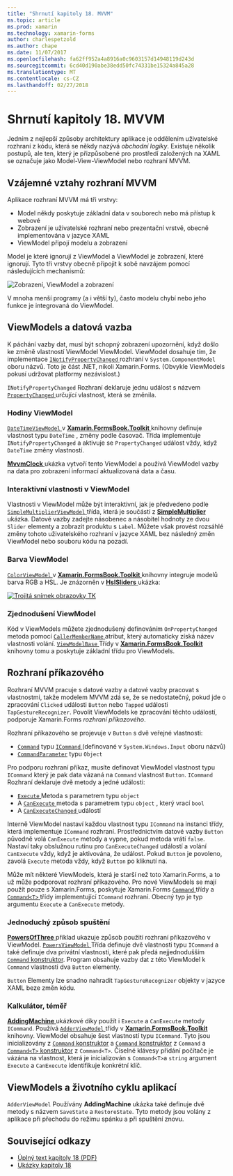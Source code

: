 ```yaml
---
title: "Shrnutí kapitoly 18. MVVM"
ms.topic: article
ms.prod: xamarin
ms.technology: xamarin-forms
author: charlespetzold
ms.author: chape
ms.date: 11/07/2017
ms.openlocfilehash: fa62ff952a4a8916a0c9603157d14948119d243d
ms.sourcegitcommit: 6cd40d190abe38edd50fc74331be15324a845a28
ms.translationtype: MT
ms.contentlocale: cs-CZ
ms.lasthandoff: 02/27/2018
---
```

# <a name="summary-of-chapter-18-mvvm"></a>Shrnutí kapitoly 18. MVVM

Jedním z nejlepší způsoby architektury aplikace je oddělením uživatelské rozhraní z kódu, která se někdy nazývá *obchodní logiky*. Existuje několik postupů, ale ten, který je přizpůsobené pro prostředí založených na XAML se označuje jako Model-View-ViewModel nebo rozhraní MVVM.

## <a name="mvvm-interrelationships"></a>Vzájemné vztahy rozhraní MVVM

Aplikace rozhraní MVVM má tři vrstvy:

- Model někdy poskytuje základní data v souborech nebo má přístup k webové
- Zobrazení je uživatelské rozhraní nebo prezentační vrstvě, obecně implementována v jazyce XAML
- ViewModel připojí modelu a zobrazení

Model je které ignorují z ViewModel a ViewModel je zobrazení, které ignorují. Tyto tři vrstvy obecně připojit k sobě navzájem pomocí následujících mechanismů:

![Zobrazení, ViewModel a zobrazení](images/ch18fg03.png "rozhraní MVVM")

V mnoha menší programy (a i větší ty), často modelu chybí nebo jeho funkce je integrovaná do ViewModel.

## <a name="viewmodels-and-data-binding"></a>ViewModels a datová vazba

K páchání vazby dat, musí být schopný zobrazení upozornění, když došlo ke změně vlastností ViewModel ViewModel. ViewModel dosahuje tím, že implementace [ `INotifyPropertyChanged` ](https://developer.xamarin.com/api/type/System.ComponentModel.INotifyPropertyChanged/) rozhraní v `System.ComponentModel` oboru názvů. Toto je část .NET, nikoli Xamarin.Forms. (Obvykle ViewModels pokusí udržovat platformy nezávislost.)

`INotifyPropertyChanged` Rozhraní deklaruje jednu událost s názvem [ `PropertyChanged` ](https://developer.xamarin.com/api/type/System.ComponentModel.INotifyPropertyChanged/) určující vlastnost, která se změnila.

### <a name="a-viewmodel-clock"></a>Hodiny ViewModel

[ `DateTimeViewModel` ](https://github.com/xamarin/xamarin-forms-book-samples/blob/master/Libraries/Xamarin.FormsBook.Toolkit/Xamarin.FormsBook.Toolkit/DateTimeViewModel.cs) v [ **Xamarin.FormsBook.Toolkit** ](https://github.com/xamarin/xamarin-forms-book-samples/tree/master/Libraries/Xamarin.FormsBook.Toolkit/Xamarin.FormsBook.Toolkit) knihovny definuje vlastnost typu `DateTime` , změny podle časovač. Třída implementuje `INotifyPropertyChanged` a aktivuje se `PropertyChanged` událost vždy, když `DateTime` změny vlastností.

[ **MvvmClock** ](https://github.com/xamarin/xamarin-forms-book-samples/tree/master/Chapter18/MvvmClock) ukázka vytvoří tento ViewModel a používá ViewModel vazby na data pro zobrazení informací aktualizovaná data a času.

### <a name="interactive-properties-in-a-viewmodel"></a>Interaktivní vlastnosti v ViewModel

Vlastnosti v ViewModel může být interaktivní, jak je předvedeno podle [ `SimpleMultiplierViewModel` ](https://github.com/xamarin/xamarin-forms-book-samples/blob/master/Chapter18/SimpleMultiplier/SimpleMultiplier/SimpleMultiplier/SimpleMultiplierViewModel.cs) třída, která je součástí z [ **SimpleMultiplier** ](https://github.com/xamarin/xamarin-forms-book-samples/tree/master/Chapter18/SimpleMultiplier) ukázka. Datové vazby zadejte násobenec a násobitel hodnoty ze dvou `Slider` elementy a zobrazit produktu s `Label`. Můžete však provést rozsáhlé změny tohoto uživatelského rozhraní v jazyce XAML bez následný změn ViewModel nebo souboru kódu na pozadí.

### <a name="a-color-viewmodel"></a>Barva ViewModel

[ `ColorViewModel` ](https://github.com/xamarin/xamarin-forms-book-samples/blob/master/Libraries/Xamarin.FormsBook.Toolkit/Xamarin.FormsBook.Toolkit/ColorViewModel.cs) v [ **Xamarin.FormsBook.Toolkit** ](https://github.com/xamarin/xamarin-forms-book-samples/tree/master/Libraries/Xamarin.FormsBook.Toolkit/Xamarin.FormsBook.Toolkit) knihovny integruje modelů barva RGB a HSL. Je znázorněn v [ **HslSliders** ](https://github.com/xamarin/xamarin-forms-book-samples/tree/master/Chapter18/HslSliders) ukázka:

[![Trojitá snímek obrazovky TK](images/ch18fg08-small.png "HSL barevný Model")](images/ch18fg08-large.png "HSL barva modelu")

### <a name="streamlining-the-viewmodel"></a>Zjednodušení ViewModel

Kód v ViewModels můžete zjednodušený definováním `OnPropertyChanged` metoda pomocí [ `CallerMemberName` ](https://developer.xamarin.com/api/type/System.Runtime.CompilerServices.CallerMemberNameAttribute/) atribut, který automaticky získá název vlastnosti volání. [ `ViewModelBase` ](https://github.com/xamarin/xamarin-forms-book-samples/blob/master/Libraries/Xamarin.FormsBook.Toolkit/Xamarin.FormsBook.Toolkit/ViewModelBase.cs) Třídy v [ **Xamarin.FormsBook.Toolkit** ](https://github.com/xamarin/xamarin-forms-book-samples/tree/master/Libraries/Xamarin.FormsBook.Toolkit/Xamarin.FormsBook.Toolkit) knihovny tomu a poskytuje základní třídu pro ViewModels.

## <a name="the-command-interface"></a>Rozhraní příkazového

Rozhraní MVVM pracuje s datové vazby a datové vazby pracovat s vlastnostmi, takže modelem MVVM zdá se, že se nedostatečný, pokud jde o zpracování `Clicked` události `Button` nebo `Tapped` události `TapGestureRecognizer`. Povolit ViewModels ke zpracování těchto událostí, podporuje Xamarin.Forms *rozhraní příkazového*.

Rozhraní příkazového se projevuje v `Button` s dvě veřejné vlastnosti:

- [`Command`](https://developer.xamarin.com/api/property/Xamarin.Forms.Button.Command/) typu [ `ICommand` ](https://developer.xamarin.com/api/type/System.Windows.Input.ICommand/) (definované v `System.Windows.Input` oboru názvů)
- [`CommandParameter`](https://developer.xamarin.com/api/property/Xamarin.Forms.Button.CommandParameter/) typu `Object`

Pro podporu rozhraní příkaz, musíte definovat ViewModel vlastnost typu `ICommand` který je pak data vázaná na `Command` vlastnost `Button`. `ICommand` Rozhraní deklaruje dvě metody a jedné události:

- [ `Execute` ](https://developer.xamarin.com/api/member/System.Windows.Input.ICommand.Execute/p/System.Object/) Metoda s parametrem typu `object`
- A [ `CanExecute` ](https://developer.xamarin.com/api/member/System.Windows.Input.ICommand.CanExecute/p/System.Object/) metoda s parametrem typu `object` , který vrací `bool`
- A [ `CanExecuteChanged` ](https://developer.xamarin.com/api/event/System.Windows.Input.ICommand.CanExecuteChanged/) událostí

Interně ViewModel nastaví každou vlastnost typu `ICommand` na instanci třídy, která implementuje `ICommand` rozhraní. Prostřednictvím datové vazby `Button` původně volá `CanExecute` metody a vypne, pokud metoda vrátí `false`. Nastaví taky obslužnou rutinu pro `CanExecuteChanged` událostí a volání `CanExecute` vždy, když je aktivována, že událost. Pokud `Button` je povoleno, zavolá `Execute` metoda vždy, když `Button` po kliknutí na.

Může mít některé ViewModels, která je starší než toto Xamarin.Forms, a to už může podporovat rozhraní příkazového. Pro nové ViewModels se mají použít pouze s Xamarin.Forms, poskytuje Xamarin.Forms [ `Command` ](https://developer.xamarin.com/api/type/Xamarin.Forms.Command/) třídy a [ `Command<T>` ](https://developer.xamarin.com/api/type/Xamarin.Forms.Command%3CT%3E/) třídy implementující `ICommand` rozhraní. Obecný typ je typ argumentu `Execute` a `CanExecute` metody.

### <a name="simple-method-executions"></a>Jednoduchý způsob spuštění

[ **PowersOfThree** ](https://github.com/xamarin/xamarin-forms-book-samples/tree/master/Chapter18/PowersOfThree) příklad ukazuje způsob použití rozhraní příkazového v ViewModel. [ `PowersViewModel` ](https://github.com/xamarin/xamarin-forms-book-samples/blob/master/Chapter18/PowersOfThree/PowersOfThree/PowersOfThree/PowersViewModel.cs) Třída definuje dvě vlastnosti typu `ICommand` a také definuje dva privátní vlastnosti, které pak předá nejjednodušším [ `Command` konstruktor](https://developer.xamarin.com/api/constructor/Xamarin.Forms.Command.Command/p/System.Action/). Program obsahuje vazby dat z této ViewModel k `Command` vlastnosti dva `Button` elementy.

`Button` Elementy lze snadno nahradit `TapGestureRecognizer` objekty v jazyce XAML beze změn kódu.

### <a name="a-calculator-almost"></a>Kalkulátor, téměř

[ **AddingMachine** ](https://github.com/xamarin/xamarin-forms-book-samples/tree/master/Chapter18/AddingMachine) ukázkové díky použít i `Execute` a `CanExecute` metody `ICommand`. Používá [ `AdderViewModel` ](https://github.com/xamarin/xamarin-forms-book-samples/blob/master/Libraries/Xamarin.FormsBook.Toolkit/Xamarin.FormsBook.Toolkit/AdderViewModel.cs) třídy v [ **Xamarin.FormsBook.Toolkit** ](https://github.com/xamarin/xamarin-forms-book-samples/blob/master/Libraries/Xamarin.FormsBook.Toolkit/Xamarin.FormsBook.Toolkit/AdderViewModel.cs) knihovny. ViewModel obsahuje šest vlastností typu `ICommand`. Tyto jsou inicializovány z [ `Command` konstruktor](https://developer.xamarin.com/api/constructor/Xamarin.Forms.Command.Command/p/System.Action/) a [ `Command` konstruktor](https://developer.xamarin.com/api/constructor/Xamarin.Forms.Command.Command/p/System.Action/System.Func%7BSystem.Boolean%7D/) z `Command` a [ `Command<T>` konstruktor](https://developer.xamarin.com/api/constructor/Xamarin.Forms.Command%3CT%3E.Command%3CT%3E/p/System.Action%7BT%7D/System.Func%7BT,System.Boolean%7D/) z `Command<T>`. Číselné klávesy přidání počítače je vázána na vlastnost, která je inicializován s `Command<T>`a `string` argument `Execute` a `CanExecute` identifikuje konkrétní klíč.

## <a name="viewmodels-and-the-application-lifecycle"></a>ViewModels a životního cyklu aplikací

`AdderViewModel` Používány **AddingMachine** ukázka také definuje dvě metody s názvem `SaveState` a `RestoreState`. Tyto metody jsou volány z aplikace při přechodu do režimu spánku a při spuštění znovu.



## <a name="related-links"></a>Související odkazy

- [Úplný text kapitoly 18 (PDF)](https://download.xamarin.com/developer/xamarin-forms-book/XamarinFormsBook-Ch18-Apr2016.pdf)
- [Ukázky kapitoly 18](https://github.com/xamarin/xamarin-forms-book-samples/tree/master/Chapter18)
